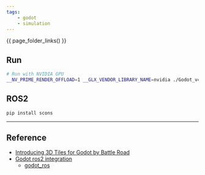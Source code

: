 ```yaml
---
tags:
    - godot
    - simulation
---
```



{{ page_folder_links() }}


## Run

```bash
# Run with NVIDIA GPU
__NV_PRIME_RENDER_OFFLOAD=1 __GLX_VENDOR_LIBRARY_NAME=nvidia ./Godot_v4.5.1-stable_linux.x86_64 
```

## ROS2

```bash title="build automation tool" 
pip install scons
```


---

## Reference 
- [Introducing 3D Tiles for Godot by Battle Road](https://cesium.com/blog/2025/05/01/introducing-3d-tiles-for-godot-by-battle-road/)
- [Godot ros2 integration](https://github.com/nordstream3/Godot-4-ROS2-integration)
  - [godot_ros](https://github.com/flynneva/godot_ros)